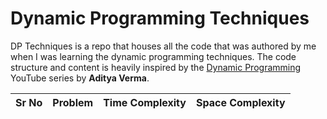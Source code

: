 # Dynamic Programming Techniques <!-- omit in toc -->
DP Techniques is a repo that houses all the code that was authored
by me when I was learning the dynamic programming techniques. The code
structure and content is heavily inspired by the
[Dynamic Programming](https://www.youtube.com/playlist?list=PL_z_8CaSLPWekqhdCPmFohncHwz8TY2Go)
YouTube series by **Aditya Verma**.

| Sr No | Problem | Time Complexity | Space Complexity |
| ----- | ------- | --------------- | ---------------- |
